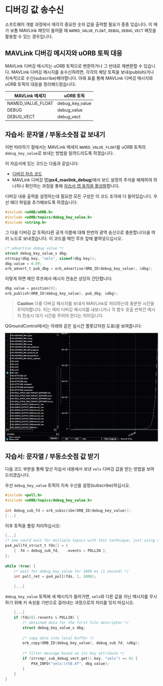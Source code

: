 # 디버깅 값 송수신

소프트웨어 개발 과정에서 제각각 중요한 숫자 값을 출력할 필요가 종종 있습니다. 이 때가 보통 MAVLink 패킷이 들어올 때 `NAMED_VALUE_FLOAT`, `DEBUG`, `DEBUG_VECT` 패킷을 활용할 수 있는 경우입니다.

## MAVLink 디버깅 메시지와 uORB 토픽 대응

MAVLink 디버깅 메시지는 uORB 토픽으로 변환하거나 그 반대로 재변환할 수 있습니다. MAVLink 디버깅 메시지를 송수신하려면, 각각의 해당 토픽을 보내(publish)거나 지속적으로 수신(subscribe)해야합니다. 아래 표를 통해 MAVLink 디버깅 메시지와 uORB 토픽의 대응을 정리해드렸습니다:

| MAVLink 메세지         | uORB 토픽           |
| ------------------- | ----------------- |
| NAMED_VALUE_FLOAT | debug_key_value |
| DEBUG               | debug_value       |
| DEBUG_VECT          | debug_vect        |

## 자습서: 문자열 / 부동소숫점 값 보내기

이번 따라하기 절에서는 MAVLink 메세지 `NAMED_VALUE_FLOAT`를 uORB 토픽의 `debug_key_value`로 보내는 방법을 알려드리도록 하겠습니다.

이 자습서에 있는 코드는 다음과 같습니다:

* [디버깅 자습 코드](https://github.com/PX4/Firmware/blob/master/src/examples/px4_mavlink_debug/px4_mavlink_debug.cpp)
* MAVLink 디버깅 앱(**px4_mavlink_debug**)에서 보드 설정의 주석을 해제하여 하나하나 확인하는 과정을 통해 [자습서 앱 동작을 활성화](https://github.com/PX4/Firmware/blob/master/boards/px4/fmu-v5/default.cmake)합니다.

디버깅 내용 출력을 설정하는데 필요한 모든 구성은 이 코드 조각에 다 들어있습니다. 우선 헤더 파일을 추가해보도록 하겠습니다:

```C
#include <uORB/uORB.h>
#include <uORB/topics/debug_key_value.h>
#include <string.h>
```

그 다음 디버깅 값 토픽(다른 공개 이름에 대해 한번의 광역 송신으로 충분합니다)을 여러 노드로 보내겠습니다. 이 코드를 메인 루프 앞에 붙여넣으십시오.

```C
/* advertise debug value */
struct debug_key_value_s dbg;
strncpy(dbg.key, "velx", sizeof(dbg.key));
dbg.value = 0.0f;
orb_advert_t pub_dbg = orb_advertise(ORB_ID(debug_key_value), &dbg);
```

이렇게 하면 메인 루프에서 메시지 전송은 상당히 간단합니다:

```C
dbg.value = position[0];
orb_publish(ORB_ID(debug_key_value), pub_dbg, &dbg);
```

> **Caution** 다중 디버깅 메시지를 보내서 MAVLink로 처리하는데 충분한 시간을 주어야합니다. 이는 여러 디버깅 메시지를 내보니거나 각 함수 호출 반복간 메시지 전송시 대기 시간을 주어야 한다는 의미입니다.

QGroundControl에서는 아래와 같은 실시간 플롯(2차원 도표)을 보여줍니다:

![QGC debugvalue plot](../../assets/gcs/qgc-debugval-plot.jpg)

## 자습서: 문자열 / 부동소숫점 값 받기

다음 코드 부분을 통해 앞선 자습서 내용에서 보낸 `velx` 디버깅 값을 받는 방법을 보여드리겠습니다.

우선 `debug_key_value` 토픽의 지속 수신을 설정(subscribe)하십시오.

```C
#include <poll.h>
#include <uORB/topics/debug_key_value.h>

int debug_sub_fd = orb_subscribe(ORB_ID(debug_key_value));
[...]
```

이후 토픽을 폴링 처리하십시오:

```C
[...]
/* one could wait for multiple topics with this technique, just using one here */
px4_pollfd_struct_t fds[] = {
    { .fd = debug_sub_fd,   .events = POLLIN },
};

while (true) {
    /* wait for debug_key_value for 1000 ms (1 second) */
    int poll_ret = px4_poll(fds, 1, 1000);

    [...]
```

`debug_key_value` 토픽에 새 메시지가 들어가면, `velx`와 다른 값을 지닌 메시지를 무시하기 위해 키 속성을 기반으로 걸러내는 과정으로의 처리를 잊지 마십시오.

```C
    [...]
    if (fds[0].revents & POLLIN) {
        /* obtained data for the first file descriptor */
        struct debug_key_value_s dbg;

        /* copy data into local buffer */
        orb_copy(ORB_ID(debug_key_value), debug_sub_fd, &dbg);

        /* filter message based on its key attribute */
        if (strcmp(_sub_debug_vect.get().key, "velx") == 0) {
            PX4_INFO("velx:\t%8.4f", dbg.value);
        }
    }
}

```